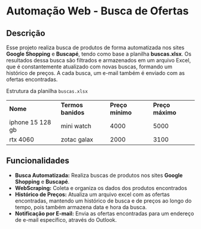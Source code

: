 # Automação Web - Busca de Ofertas
## Descrição
Esse projeto realiza busca de produtos de forma automatizada nos sites **Google Shopping** e **Buscapé**, tendo como base a planilha **buscas.xlsx**. Os resultados dessa busca são filtrados e armazenados em um arquivo Excel, que é constantemente atualizado com novas buscas, formando um histórico de preços. A cada busca, um e-mail também é enviado com as ofertas encontradas.

Estrutura da planilha <code>buscas.xlsx</code>
<table>
 <tr><td><b>Nome</b></td><td><b>Termos banidos</b></td><td><b>Preço mínimo</b></td><td><b>Preço máximo</b></td></tr>
 <tr><td>iphone 15 128 gb</td><td>mini watch</td><td>4000</td><td>5000</td></tr>
 <tr><td>rtx 4060</td><td>zotac galax</td><td>2000</td><td>3100</td></tr>
</table>

## Funcionalidades
- **Busca Automatizada:** Realiza buscas de produtos nos sites **Google Shopping** e **Buscapé**.
- **WebScraping:** Coleta e organiza os dados dos produtos encontrados
- **Histórico de Preços:** Atualiza um arquivo excel com as ofertas encontradas, mantendo um histórico de busca e de preços ao longo do tempo, pois também armazena data e hora da busca.
- **Notificação por E-mail:** Envia as ofertas encontradas para um endereço de e-mail específico, através do Outlook.